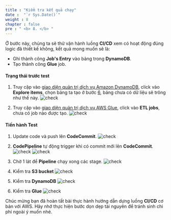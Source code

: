 ```yaml
---
title : "Kiểm tra kết quả chạy"
date :  "`r Sys.Date()`" 
weight : 8
chapter : false
pre : " <b> 8. </b> "
---
```



Ở bước này, chúng ta sẽ thử vận hành luồng **CI/CD** xem có hoạt động đúng logic đã thiết kế không, kết quả mong muốn sẽ là:
- Ghi thành công **Job's Entry** vào bảng trong **DynamoDB**.
- Tạo thành công **Glue** job.

#### Trạng thái trước test

1. Truy cập vào [giao diện quản trị dịch vụ Amazon DynamoDB](https://console.aws.amazon.com/dynamodb/home), click vào **Explore items**, chọn bảng ta tạo ở bước [6](../6-CreateDynamoDB_S3/), bảng chưa có dữ liệu sẽ trông như thế này.
![check](/images/8.Check/dynamoDB_empty.png)


2. Truy cập vào [giao diện quản trị dịch vụ AWS Glue](https://console.aws.amazon.com/glue/home), click vào **ETL jobs**, chưa có job nào được tạo.
![check](/images/8.Check/glue_empty.png)


#### Tiến hành Test

1. Update code và push lên **CodeCommit**.
![check](/images/8.Check/git_push.png)

2. **CodePipeline** tự động trigger khi có commit mới lên **CodeCommit**.
![check](/images/7.CreatePipeline/codepipeline_inprocess.png)
![check](/images/8.Check/pipeline_inprocess.png)

3. Chờ 1 lát để **Pipeline** chạy xong các stage.
![check](/images/8.Check/pipeline_done.png)

4. Kiểm tra **S3 bucket**
![check](/images/8.Check/s3_has_files.png)

5. Kiểm tra **DynamoDB**
![check](/images/8.Check/dynamoDB_has_item.png)


6. Kiểm tra **Glue**
![check](/images/8.Check/glue_has_job.png)



Chúc mừng bạn đã hoàn tất bài thực hành hướng dẫn dựng luồng **CI/CD** cơ bản với AWS. Hãy nhớ thực hiện bước dọn dẹp tài nguyên để tránh sinh chi phí ngoài ý muốn nhé.